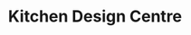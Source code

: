 ---
title: "Kitchen Design Centre"
url: /blackburn/kitchen-design-centre-brownhill-roundabout/
shop: kitchen
---